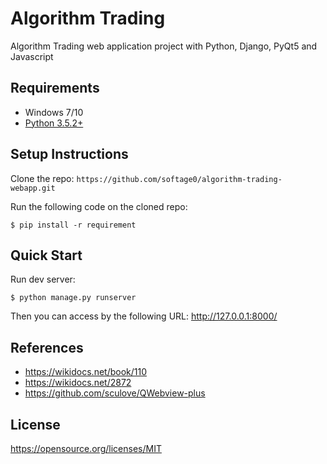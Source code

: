 # Algorithm Trading

Algorithm Trading web application project with Python, Django, PyQt5 and Javascript


## Requirements

* Windows 7/10
* [Python 3.5.2+](https://www.python.org/)


## Setup Instructions

Clone the repo: `https://github.com/softage0/algorithm-trading-webapp.git`

Run the following code on the cloned repo:
```
$ pip install -r requirement
```


## Quick Start

Run dev server:
```
$ python manage.py runserver
```

Then you can access by the following URL:
http://127.0.0.1:8000/


## References
* https://wikidocs.net/book/110
* https://wikidocs.net/2872
* https://github.com/sculove/QWebview-plus


## License
https://opensource.org/licenses/MIT
